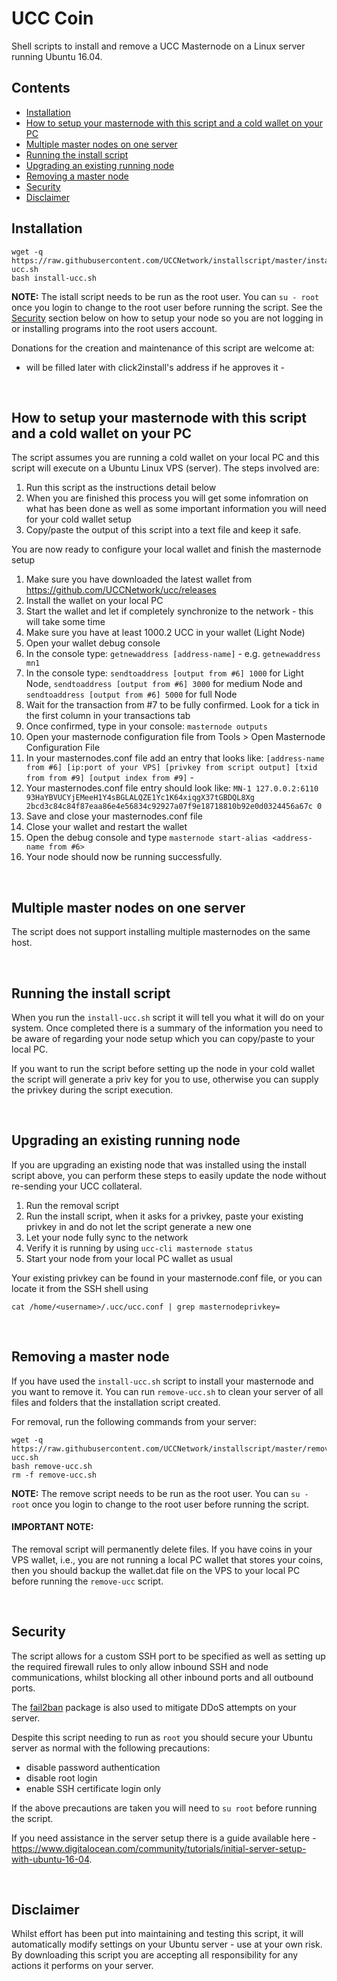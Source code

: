# UCC Coin

Shell scripts to install and remove a UCC Masternode on a Linux server running Ubuntu 16.04.

## Contents

  - [Installation](#Installation)
  - [How to setup your masternode with this script and a cold wallet on your PC](#how-to-setup-your-masternode-with-this-script-and-a-cold-wallet-on-your-PC)
  - [Multiple master nodes on one server](#multiple-master-nodes-on-one-server)
  - [Running the install script](#running-the-install-script)
  - [Upgrading an existing running node](#upgrading-an-existing-running-node)
  - [Removing a master node](#removing-a-master-node)
  - [Security](#security)
  - [Disclaimer](#disclaimer)



## Installation 
```
wget -q https://raw.githubusercontent.com/UCCNetwork/installscript/master/install-ucc.sh  
bash install-ucc.sh
```

**NOTE:** The istall script needs to be run as the root user. You can `su - root` once you login to change to the root user before running the script. See the [Security](#security) section below on how to setup your node so you are not logging in or installing programs into the root users account.

Donations for the creation and maintenance of this script are welcome at:
&nbsp;

 - will be filled later with click2install's address if he approves it - 

&nbsp;

## How to setup your masternode with this script and a cold wallet on your PC
The script assumes you are running a cold wallet on your local PC and this script will execute on a Ubuntu Linux VPS (server). The steps involved are:

 1. Run this script as the instructions detail below
 2. When you are finished this process you will get some infomration on what has been done as well as some important information you will need for your cold wallet setup
 3. Copy/paste the output of this script into a text file and keep it safe.

You are now ready to configure your local wallet and finish the masternode setup

 1. Make sure you have downloaded the latest wallet from https://github.com/UCCNetwork/ucc/releases
 2. Install the wallet on your local PC
 3. Start the wallet and let if completely synchronize to the network - this will take some time
 4. Make sure you have at least 1000.2 UCC in your wallet (Light Node)
 5. Open your wallet debug console
 6. In the console type: `getnewaddress [address-name]` - e.g. `getnewaddress mn1`
 7. In the console type: `sendtoaddress [output from #6] 1000` for Light Node, `sendtoaddress [output from #6] 3000` for medium Node and `sendtoaddress [output from #6] 5000` for full Node
 8. Wait for the transaction from #7 to be fully confirmed. Look for a tick in the first column in your transactions tab
 9. Once confirmed, type in your console: `masternode outputs`
 10. Open your masternode configuration file from Tools > Open Masternode Configuration File
 11. In your masternodes.conf file add an entry that looks like: `[address-name from #6] [ip:port of your VPS] [privkey from script output] [txid from from #9] [output index from #9]` - 
 12. Your masternodes.conf file entry should look like: `MN-1 127.0.0.2:6110 93HaYBVUCYjEMeeH1Y4sBGLALQZE1Yc1K64xiqgX37tGBDQL8Xg 2bcd3c84c84f87eaa86e4e56834c92927a07f9e18718810b92e0d0324456a67c 0`
 13. Save and close your masternodes.conf file
 14. Close your wallet and restart the wallet
 15. Open the debug console and type `masternode start-alias <address-name from #6>`
 16. Your node should now be running successfully.

&nbsp;


## Multiple master nodes on one server
The script does not support installing multiple masternodes on the same host.

&nbsp;


## Running the install script
When you run the `install-ucc.sh` script it will tell you what it will do on your system. Once completed there is a summary of the information you need to be aware of regarding your node setup which you can copy/paste to your local PC.

If you want to run the script before setting up the node in your cold wallet the script will generate a priv key for you to use, otherwise you can supply the privkey during the script execution.

&nbsp;


## Upgrading an existing running node

If you are upgrading an existing node that was installed using the install script above, you can perform these steps to easily update the node without re-sending your UCC collateral.

 1. Run the removal script
 2. Run the install script, when it asks for a privkey, paste your existing privkey in and do not let the script generate a new one
 3. Let your node fully sync to the network
 4. Verify it is running by using `ucc-cli masternode status`
 5. Start your node from your local PC wallet as usual

Your existing privkey can be found in your masternode.conf file, or you can locate it from the SSH shell using
```
cat /home/<username>/.ucc/ucc.conf | grep masternodeprivkey=
```

&nbsp;

## Removing a master node
If you have used the `install-ucc.sh` script to install your masternode and you want to remove it. You can run `remove-ucc.sh` to clean your server of all files and folders that the installation script created.

For removal, run the following commands from your server:

```
wget -q https://raw.githubusercontent.com/UCCNetwork/installscript/master/remove-ucc.sh  
bash remove-ucc.sh
rm -f remove-ucc.sh
```

**NOTE:** The remove script needs to be run as the root user. You can `su - root` once you login to change to the root user before running the script.

#### IMPORTANT NOTE:
The removal script will permanently delete files. If you have coins in your VPS wallet, i.e., you are not running a local PC wallet that stores your coins, then you should backup the wallet.dat file on the VPS to your local PC before running the `remove-ucc` script. 


&nbsp;

## Security
The script allows for a custom SSH port to be specified as well as setting up the required firewall rules to only allow inbound SSH and node communications, whilst blocking all other inbound ports and all outbound ports.

The [fail2ban](https://www.fail2ban.org/wiki/index.php/Main_Page) package is also used to mitigate DDoS attempts on your server.

Despite this script needing to run as `root` you should secure your Ubuntu server as normal with the following precautions:

 - disable password authentication
 - disable root login
 - enable SSH certificate login only

If the above precautions are taken you will need to `su root` before running the script.

If you need assistance in the server setup there is a guide available here - https://www.digitalocean.com/community/tutorials/initial-server-setup-with-ubuntu-16-04.

&nbsp;

## Disclaimer
Whilst effort has been put into maintaining and testing this script, it will automatically modify settings on your Ubuntu server - use at your own risk. By downloading this script you are accepting all responsibility for any actions it performs on your server.

&nbsp;
